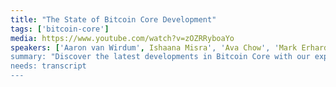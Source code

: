 ```yaml
---
title: "The State of Bitcoin Core Development"
tags: ['bitcoin-core']
media: https://www.youtube.com/watch?v=zOZRRyboaYo
speakers: ['Aaron van Wirdum', Ishaana Misra', 'Ava Chow', 'Mark Erhardt']
summary: "Discover the latest developments in Bitcoin Core with our expert panel featuring key contributors to the project. This video delves into recent changes in security vulnerability disclosures, the challenges of funding open-source development, and the careful process of introducing new features to Bitcoin Core. Our panelists offer unique perspectives on the project's priorities and the distinction between Bitcoin Core and protocol development."
needs: transcript
---
```

